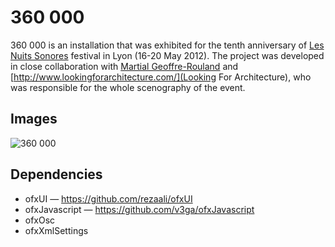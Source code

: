 360 000
==========

360 000 is an installation that was exhibited for the tenth anniversary of [Les Nuits Sonores](http://www.nuits-sonores.com/) festival in Lyon (16-20 May 2012). The project was developed in close collaboration with [Martial Geoffre-Rouland](http://www.screen-club.com/) and [http://www.lookingforarchitecture.com/](Looking For Architecture), who was responsible for the whole scenography of the event.

## Images
![360 000](https://farm8.staticflickr.com/7084/7214247704_7affd1ab60_o.jpg)

## Dependencies
* ofxUI — https://github.com/rezaali/ofxUI
* ofxJavascript — https://github.com/v3ga/ofxJavascript
* ofxOsc 
* ofxXmlSettings
